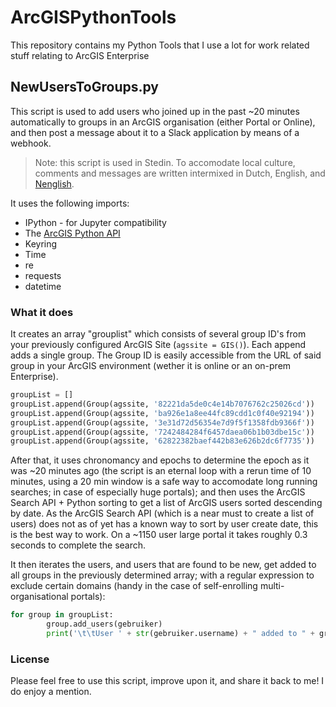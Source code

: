 # ArcGISPythonTools
This repository contains my Python Tools that I use a lot for work related stuff relating to ArcGIS Enterprise

## NewUsersToGroups.py
This script is used to add users who joined up in the past ~20 minutes automatically to groups in an ArcGIS organisation (either Portal or Online), and then post a message about it to a Slack application by means of a webhook.

> Note: this script is used in Stedin. To accomodate local culture, comments and messages are written intermixed in Dutch, English, and [Nenglish](https://www.amazon.com/I-Always-Get-My-Sin/dp/9045305615). 

It uses the following imports:
* IPython - for Jupyter compatibility
* The [ArcGIS Python API](https://github.com/Esri/arcgis-python-api)
* Keyring
* Time
* re
* requests
* datetime

### What it does
It creates an array "grouplist" which consists of several group ID's from your previously configured ArcGIS Site (`agssite = GIS()`). Each append adds a single group. The Group ID is easily accessible from the URL of said group in your ArcGIS environment (wether it is online or an on-prem Enterprise).

```python
groupList = []
groupList.append(Group(agssite, '82221da5de0c4e14b7076762c25026cd'))        #Algemeen
groupList.append(Group(agssite, 'ba926e1a8ee44fc89cdd1c0f40e92194'))        #Elektra
groupList.append(Group(agssite, '3e31d72d56354e7d9f5f1358fdb9366f'))        #Gas
groupList.append(Group(agssite, '7242484284f6457daea06b1b03dbe15c'))        #Kaarten
groupList.append(Group(agssite, '62822382baef442b83e626b2dc6f7735'))        #Featured
```

After that, it uses chronomancy and epochs to determine the epoch as it was ~20 minutes ago (the script is an eternal loop with a rerun time of 10 minutes, using a 20 min window is a safe way to accomodate long running searches; in case of especially huge portals); and then uses the ArcGIS Search API + Python sorting to get a list of ArcGIS users sorted descending by date. As the ArcGIS Search API (which is a near must to create a list of users) does not as of yet has a known way to sort by user create date, this is the best way to work. On a ~1150 user large portal it takes roughly 0.3 seconds to complete the search.

It then iterates the users, and users that are found to be new, get added to all groups in the previously determined array; with a regular expression to exclude certain domains (handy in the case of self-enrolling multi-organisational portals):

```python
for group in groupList:
        group.add_users(gebruiker)
        print('\t\tUser ' + str(gebruiker.username) + " added to " + group.title)
```

### License
Please feel free to use this script, improve upon it, and share it back to me! I do enjoy a mention.
